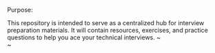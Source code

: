 Purpose:

This repository is intended to serve as a centralized hub for interview preparation materials. It will contain resources, exercises, and practice questions to help you ace your technical interviews.
~                                                                                                                                                     
~                                                 
